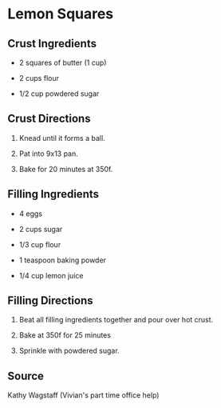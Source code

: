 Lemon Squares
=============


Crust Ingredients
-----------------

* 2 squares of butter (1 cup)

* 2 cups flour

* 1/2 cup powdered sugar


Crust Directions
----------------

1) Knead until it forms a ball.

2) Pat into 9x13 pan.

3) Bake for 20 minutes at 350f.


Filling Ingredients
-------------------

* 4 eggs

* 2 cups sugar

* 1/3 cup flour

* 1 teaspoon baking powder

* 1/4 cup lemon juice


Filling Directions
------------------

1) Beat all filling ingredients together and pour over hot crust.

2) Bake at 350f for 25 minutes

3) Sprinkle with powdered sugar.


Source
------

Kathy Wagstaff (Vivian's part time office help)
